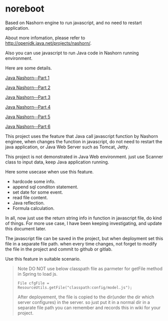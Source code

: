 # noreboot
Based on Nashorn engine to run javascript, and no need to restart application.

About more infomation, please refer to http://openjdk.java.net/projects/nashorn/.

Also you can use javascript to run Java code in Nashorn running environment.

Here are some details.

[Java Nashorn--Part 1](http://www.cnblogs.com/IcanFixIt/p/6387759.html)

[Java Nashorn--Part 2](http://www.cnblogs.com/IcanFixIt/p/6390130.html)

[Java Nashorn--Part 3](http://www.cnblogs.com/IcanFixIt/p/6391905.html)

[Java Nashorn--Part 4](http://www.cnblogs.com/IcanFixIt/p/6403110.html)

[Java Nashorn--Part 5](http://www.cnblogs.com/IcanFixIt/p/6407008.html)

[Java Nashorn--Part 6](http://www.cnblogs.com/IcanFixIt/p/6408194.html)


This project uses the feature that Java call javascript function by Nashorn enginee,
when changes the function in javascript, do not need to restart the java application, 
or Java Web Server such as Tomcat, Jetty.

This project is not demonstrated in Java Web environment. just use Scanner class to input data, 
keep Java application running.

Here some usecase when use this feature.
* hardcode some info.
* append sql conditon statement.
* set date for some event.
* read file content.
* Java reflection.
* Formula calculation.

In all, now just use the return string info in function in javascript file, do kind of things.
For more use case, I have been keeping investigating, and update this document later.

The javascript file can be saved in the project, but when deployment set this file in a separate file path. 
when every time changes, not forget to modify the file in the project and commit to github or gitlab.

Use this feature in suitable scenario.

> Note
> DO NOT use below classpath file as parmeter for getFile method in Spring to load js.
>
> `File cfgFile = ResourceUtils.getFile("classpath:config/model.js");`
>
> After deployement, the file is copied to the dir(under the dir which server configures) in the server.
> so just put it in a normal dir in a separate file path you can remember and records this in wiki for your project.
> 

